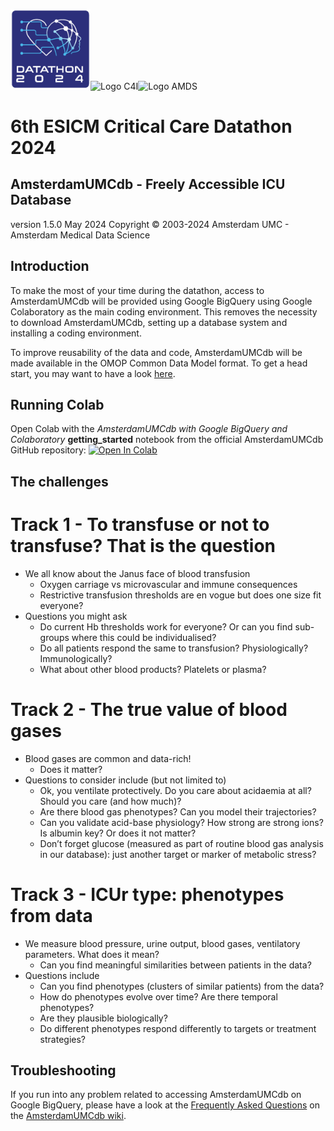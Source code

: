 <img src="https://github.com/AmsterdamUMC/AmsterdamUMCdb/blob/master/img/logo_esicm_datathon_2024.png?raw=1" alt="Logo Datathon" width=128px/><img src="https://github.com/AmsterdamUMC/AmsterdamUMCdb/blob/master/img/logo_c4i_square.png?raw=1" alt="Logo C4I" width=128px/><img src="https://github.com/AmsterdamUMC/AmsterdamUMCdb/blob/master/img/logo_amds.png?raw=1" alt="Logo AMDS" width=128px/>

# 6th ESICM Critical Care Datathon 2024
## AmsterdamUMCdb - Freely Accessible ICU Database

version 1.5.0 May 2024
Copyright &copy; 2003-2024 Amsterdam UMC - Amsterdam Medical Data Science

## Introduction

To make the most of your time during the datathon, access to AmsterdamUMCdb will be provided using Google BigQuery using
Google Colaboratory as the main coding environment. This removes the necessity to download AmsterdamUMCdb, setting up a
database system and installing a coding environment. 

To improve reusability of the data and code, AmsterdamUMCdb will be made available in the OMOP Common Data Model format. To get a head start, you may want to have a look [here](https://www.ohdsi.org/data-standardization/).

## Running Colab

Open Colab with the *AmsterdamUMCdb with Google BigQuery and Colaboratory* **getting_started** notebook from the official AmsterdamUMCdb GitHub
repository: [![Open In Colab](https://colab.research.google.com/assets/colab-badge.svg)](https://colab.research.google.com/github/AmsterdamUMC/AmsterdamUMCdb/blob/master/bigquery/getting_started.ipynb)

## The challenges

# Track 1 - To transfuse or not to transfuse? That is the question
- We all know about the Janus face of blood transfusion
  * Oxygen carriage vs microvascular and immune consequences
  * Restrictive transfusion thresholds are en vogue but does one size fit everyone?
- Questions you might ask
  * Do current Hb thresholds work for everyone? Or can you find sub-groups where this could be individualised?
  * Do all patients respond the same to transfusion? Physiologically? Immunologically?
  * What about other blood products? Platelets or plasma?

# Track 2 - The true value of blood gases
- Blood gases are common and data-rich!
  * Does it matter?
- Questions to consider include (but not limited to)
  * Ok, you ventilate protectively. Do you care about acidaemia at all? Should you care (and how much)? 
  * Are there blood gas phenotypes? Can you model their trajectories?
  * Can you validate acid-base physiology? How strong are strong ions? Is albumin key? Or does it not matter?
  * Don’t forget glucose (measured as part of routine blood gas analysis in our database): just another target or marker of metabolic stress?

# Track 3 - ICUr type: phenotypes from data
- We measure blood pressure, urine output, blood gases, ventilatory parameters. What does it mean?
  * Can you find meaningful similarities between patients in the data?
- Questions include
  * Can you find phenotypes (clusters of similar patients) from the data? 
  * How do phenotypes evolve over time? Are there temporal phenotypes?
  * Are they plausible biologically?
  * Do different phenotypes respond differently to targets or treatment strategies?

## Troubleshooting

If you run into any problem related to accessing AmsterdamUMCdb on Google BigQuery, please have a look at
the [Frequently Asked Questions](https://github.com/AmsterdamUMC/AmsterdamUMCdb/wiki/bigquery#faq) on
the [AmsterdamUMCdb wiki](https://github.com/AmsterdamUMC/AmsterdamUMCdb/wiki). 
